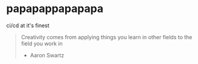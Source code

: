 # papapappapapapa
ci/cd at it's finest

> Creativity comes from applying things you learn in other fields to the field you work in
> - Aaron Swartz
